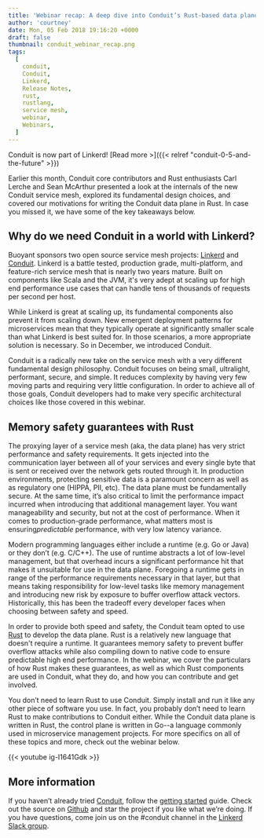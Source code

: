 ```yaml
---
title: 'Webinar recap: A deep dive into Conduit’s Rust-based data plane'
author: 'courtney'
date: Mon, 05 Feb 2018 19:16:20 +0000
draft: false
thumbnail: conduit_webinar_recap.png
tags:
  [
    conduit,
    Conduit,
    Linkerd,
    Release Notes,
    rust,
    rustlang,
    service mesh,
    webinar,
    Webinars,
  ]
---
```


Conduit is now part of Linkerd! [Read more >]({{< relref
"conduit-0-5-and-the-future" >}})

Earlier this month, Conduit core contributors and Rust enthusiasts Carl Lerche
and Sean McArthur presented a look at the internals of the new Conduit service
mesh, explored its fundamental design choices, and covered our motivations for
writing the Conduit data plane in Rust. In case you missed it, we have some of
the key takeaways below.

## Why do we need Conduit in a world with Linkerd?

Buoyant sponsors two open source service mesh
projects: [Linkerd](https://linkerd.io) and [Conduit](https://conduit.io).
Linkerd is a battle tested, production grade, multi-platform, and feature-rich
service mesh that is nearly two years mature. Built on components like Scala and
the JVM, it's very adept at scaling up for high end performance use cases that
can handle tens of thousands of requests per second per host.

While Linkerd is great at scaling up, its fundamental components also prevent it
from scaling down. New emergent deployment patterns for microservices mean that
they typically operate at significantly smaller scale than what Linkerd is best
suited for. In those scenarios, a more appropriate solution is necessary. So in
December, we introduced Conduit.

Conduit is a radically new take on the service mesh with a very different
fundamental design philosophy. Conduit focuses on being small, ultralight,
performant, secure, and simple. It reduces complexity by having very few moving
parts and requiring very little configuration. In order to achieve all of those
goals, Conduit developers had to make very specific architectural choices like
those covered in this webinar.

## Memory safety guarantees with Rust

The proxying layer of a service mesh (aka, the data plane) has very strict
performance and safety requirements. It gets injected into the communication
layer between all of your services and every single byte that is sent or
received over the network gets routed through it. In production environments,
protecting sensitive data is a paramount concern as well as as regulatory one
(HIPPA, PII, etc). The data plane must be fundamentally secure. At the same
time, it’s also critical to limit the performance impact incurred when
introducing that additional management layer. You want manageability and
security, but not at the cost of performance. When it comes to production-grade
performance, what matters most is ensuring*predictable* performance, with very
low latency variance.

Modern programming languages either include a runtime (e.g. Go or Java) or they
don’t (e.g. C/C++). The use of runtime abstracts a lot of low-level management,
but that overhead incurs a significant performance hit that makes it unsuitable
for use in the data plane. Foregoing a runtime gets in range of the performance
requirements necessary in that layer, but that means taking responsibility for
low-level tasks like memory management and introducing new risk by exposure to
buffer overflow attack vectors. Historically, this has been the tradeoff every
developer faces when choosing between safety and speed.

In order to provide both speed and safety, the Conduit team opted to use
[Rust](https://www.rust-lang.org/) to develop the data plane. Rust is a
relatively new language that doesn't require a runtime. It guarantees memory
safety to prevent buffer overflow attacks while also compiling down to native
code to ensure predictable high end performance. In the webinar, we cover the
particulars of how Rust makes these guarantees, as well as which Rust components
are used in Conduit, what they do, and how you can contribute and get involved.

You don’t need to learn Rust to use Conduit. Simply install and run it like any
other piece of software you use. In fact, you probably don’t need to learn Rust
to make contributions to Conduit either. While the Conduit data plane is written
in Rust, the control plane is written in Go--a language commonly used in
microservice management projects. For more specifics on all of these topics and
more, check out the webinar below.

{{< youtube ig-I1641Gdk >}}

## More information

If you haven’t already tried [Conduit](http://conduit.io), follow the [getting
started](https://conduit.io/getting-started/) guide. Check out the source on
[Github](https://github.com/runconduit/conduit) and star the project if you like
what we’re doing. If you have questions, come join us on the #conduit channel in
the [Linkerd Slack group](http://linkerd.slack.com).
